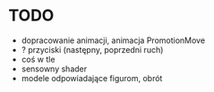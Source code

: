 # TODO
- dopracowanie animacji, animacja PromotionMove
- ? przyciski (następny, poprzedni ruch)
- coś w tle
- sensowny shader
- modele odpowiadające figurom, obrót